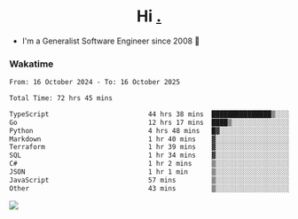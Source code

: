 <h1 align="center">Hi <a href="https://www.hackerrank.com/erasmosaraujo">.</a></h1>
 
- I'm a Generalist Software Engineer  since 2008 🚀
<!--  
<p align="left">
  <a href="https://github.com/erasmosoares/github-readme-stats">
    <img
      align="center"
      src="https://github-readme-stats.vercel.app/api/top-langs/?username=erasmosoares&theme=radical&layout=compact"
    />
  </a>
  <a href="https://github.com/erasmosoares/github-readme-stats">
    [![Harlok's WakaTime stats](https://github-readme-stats.vercel.app/api/wakatime?username=ffflabs)](https://github.com/anuraghazra/github-readme-stats)
  </a>
</p>

<!--
 ### Repo 
 
<p align="left">
 <a href="https://github.com/erasmosoares/github-readme-stats">
    <img
      align="center"
      height="165"
      src="https://github-readme-stats.vercel.app/api/pin?username=erasmosoares&repo=sample-node&title_color=fff&icon_color=f9f9f9&text_color=9f9f9f&bg_color=151515"
    />
  </a>
  <a href="https://github.com/erasmosoares/github-readme-stats">
    <img
      align="center"
      height="165"
      src="https://github-readme-stats.vercel.app/api/pin?username=erasmosoares&repo=sample-node&title_color=fff&icon_color=f9f9f9&text_color=9f9f9f&bg_color=151515"
    />
  </a>
</p>
-->

 ### Wakatime 

<!--START_SECTION:waka-->

```txt
From: 16 October 2024 - To: 16 October 2025

Total Time: 72 hrs 45 mins

TypeScript                         44 hrs 38 mins  ███████████████▒░░░░░░░░░   60.76 %
Go                                 12 hrs 17 mins  ████▒░░░░░░░░░░░░░░░░░░░░   16.74 %
Python                             4 hrs 48 mins   █▓░░░░░░░░░░░░░░░░░░░░░░░   06.54 %
Markdown                           1 hr 40 mins    ▓░░░░░░░░░░░░░░░░░░░░░░░░   02.27 %
Terraform                          1 hr 39 mins    ▓░░░░░░░░░░░░░░░░░░░░░░░░   02.27 %
SQL                                1 hr 34 mins    ▓░░░░░░░░░░░░░░░░░░░░░░░░   02.15 %
C#                                 1 hr 2 mins     ▒░░░░░░░░░░░░░░░░░░░░░░░░   01.42 %
JSON                               1 hr 1 min      ▒░░░░░░░░░░░░░░░░░░░░░░░░   01.40 %
JavaScript                         57 mins         ▒░░░░░░░░░░░░░░░░░░░░░░░░   01.31 %
Other                              43 mins         ▒░░░░░░░░░░░░░░░░░░░░░░░░   00.98 %
```

<!--END_SECTION:waka-->

![](https://komarev.com/ghpvc/?username=erasmosoares&color=brightgreen)
